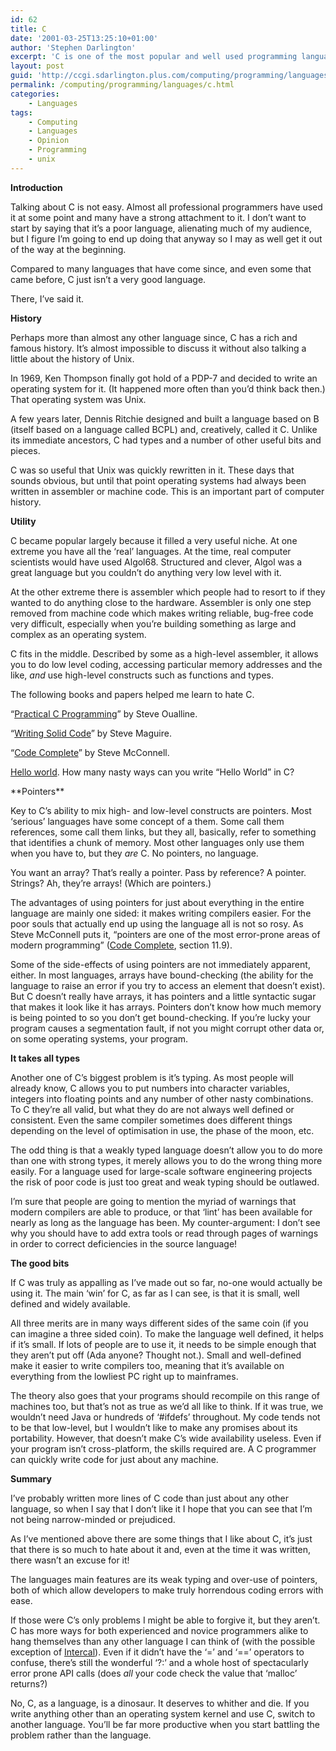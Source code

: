 ```yaml
---
id: 62
title: C
date: '2001-03-25T13:25:10+01:00'
author: 'Stephen Darlington'
excerpt: 'C is one of the most popular and well used programming languages on microcomputers. Here we wrestle with some of its features. '
layout: post
guid: 'http://ccgi.sdarlington.plus.com/computing/programming/languages/c.html'
permalink: /computing/programming/languages/c.html
categories:
    - Languages
tags:
    - Computing
    - Languages
    - Opinion
    - Programming
    - unix
---
```


**Introduction**

Talking about C is not easy. Almost all professional programmers have used it at some point and many have a strong attachment to it. I don’t want to start by saying that it’s a poor language, alienating much of my audience, but I figure I’m going to end up doing that anyway so I may as well get it out of the way at the beginning.

Compared to many languages that have come since, and even some that came before, C just isn’t a very good language.

There, I’ve said it.

**History**

 Perhaps more than almost any other language since, C has a rich and famous history. It’s almost impossible to discuss it without also talking a little about the history of Unix.

In 1969, Ken Thompson finally got hold of a PDP-7 and decided to write an operating system for it. (It happened more often than you’d think back then.) That operating system was Unix.

A few years later, Dennis Ritchie designed and built a language based on B (itself based on a language called BCPL) and, creatively, called it C. Unlike its immediate ancestors, C had types and a number of other useful bits and pieces.

C was so useful that Unix was quickly rewritten in it. These days that sounds obvious, but until that point operating systems had always been written in assembler or machine code. This is an important part of computer history.

**Utility**

C became popular largely because it filled a very useful niche. At one extreme you have all the ‘real’ languages. At the time, real computer scientists would have used Algol68. Structured and clever, Algol was a great language but you couldn’t do anything very low level with it.

At the other extreme there is assembler which people had to resort to if they wanted to do anything close to the hardware. Assembler is only one step removed from machine code which makes writing reliable, bug-free code very difficult, especially when you’re building something as large and complex as an operating system.

C fits in the middle. Described by some as a high-level assembler, it allows you to do low level coding, accessing particular memory addresses and the like, *and* use high-level constructs such as functions and types.

<div id="quote">The following books and papers helped me learn to hate C.

“[Practical C Programming](http://www.amazon.com/exec/obidos/ASIN/1565923065/zx81orguk00)” by Steve Oualline.

“[Writing Solid Code](http://www.amazon.com/exec/obidos/ASIN/1556155514/zx81orguk00)” by Steve Maguire.

“[Code Complete](http://www.amazon.com/exec/obidos/ASIN/1565923065/zx81orguk00)” by Steve McConnell.

[Hello world](http://www.cuillin.demon.co.uk/nazz/trivia/hw/hw_c.html). How many nasty ways can you write “Hello World” in C?

</div>**Pointers**

Key to C’s ability to mix high- and low-level constructs are pointers. Most ‘serious’ languages have some concept of a them. Some call them references, some call them links, but they all, basically, refer to something that identifies a chunk of memory. Most other languages only use them when you have to, but they *are* C. No pointers, no language.

You want an array? That’s really a pointer. Pass by reference? A pointer. Strings? Ah, they’re arrays! (Which are pointers.)

The advantages of using pointers for just about everything in the entire language are mainly one sided: it makes writing compilers easier. For the poor souls that actually end up using the language all is not so rosy. As Steve McConnell puts it, “pointers are one of the most error-prone areas of modern programming” ([Code Complete](http://www.amazon.com/exec/obidos/ASIN/1556154844/zx81orguk00), section 11.9).

Some of the side-effects of using pointers are not immediately apparent, either. In most languages, arrays have bound-checking (the ability for the language to raise an error if you try to access an element that doesn’t exist). But C doesn’t really have arrays, it has pointers and a little syntactic sugar that makes it look like it has arrays. Pointers don’t know how much memory is being pointed to so you don’t get bound-checking. If you’re lucky your program causes a segmentation fault, if not you might corrupt other data or, on some operating systems, your program.

**It takes all types**

Another one of C’s biggest problem is it’s typing. As most people will already know, C allows you to put numbers into character variables, integers into floating points and any number of other nasty combinations. To C they’re all valid, but what they do are not always well defined or consistent. Even the same compiler sometimes does different things depending on the level of optimisation in use, the phase of the moon, etc.

The odd thing is that a weakly typed language doesn’t allow you to do more than one with strong types, it merely allows you to do the wrong thing more easily. For a language used for large-scale software engineering projects the risk of poor code is just too great and weak typing should be outlawed.

I’m sure that people are going to mention the myriad of warnings that modern compilers are able to produce, or that ‘lint’ has been available for nearly as long as the language has been. My counter-argument: I don’t see why you should have to add extra tools or read through pages of warnings in order to correct deficiencies in the source language!

**The good bits**

If C was truly as appalling as I’ve made out so far, no-one would actually be using it. The main ‘win’ for C, as far as I can see, is that it is small, well defined and widely available.

All three merits are in many ways different sides of the same coin (if you can imagine a three sided coin). To make the language well defined, it helps if it’s small. If lots of people are to use it, it needs to be simple enough that they aren’t put off (Ada anyone? Thought not.). Small and well-defined make it easier to write compilers too, meaning that it’s available on everything from the lowliest PC right up to mainframes.

The theory also goes that your programs should recompile on this range of machines too, but that’s not as true as we’d all like to think. If it was true, we wouldn’t need Java or hundreds of ‘#ifdefs’ throughout. My code tends not to be that low-level, but I wouldn’t like to make any promises about its portability. However, that doesn’t make C’s wide availability useless. Even if your program isn’t cross-platform, the skills required are. A C programmer can quickly write code for just about any machine.

**Summary**

I’ve probably written more lines of C code than just about any other language, so when I say that I don’t like it I hope that you can see that I’m not being narrow-minded or prejudiced.

As I’ve mentioned above there are some things that I like about C, it’s just that there is so much to hate about it and, even at the time it was written, there wasn’t an excuse for it!

The languages main features are its weak typing and over-use of pointers, both of which allow developers to make truly horrendous coding errors with ease.

If those were C’s only problems I might be able to forgive it, but they aren’t. C has more ways for both experienced and novice programmers alike to hang themselves than any other language I can think of (with the possible exception of [Intercal](http://catb.org/~esr/intercal/stross.html)). Even if it didn’t have the ‘=’ and ‘==’ operators to confuse, there’s still the wonderful ‘?:’ and a whole host of spectacularly error prone API calls (does *all* your code check the value that ‘malloc’ returns?)

No, C, as a language, is a dinosaur. It deserves to whither and die. If you write anything other than an operating system kernel and use C, switch to another language. You’ll be far more productive when you start battling the problem rather than the language.